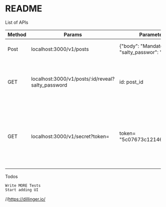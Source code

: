 # README


List of APIs

| Method | Params |  Parameters | description
| ------ | ------ | ------ | ------ |
| Post | localhost:3000/v1/posts | {"body": "Mandatory", "salty_passwor": "optional" } | To Create a secret message
| GET | localhost:3000/v1/posts/:id/reveal?salty_password | id: post_id |  Need to pass the post id and secret salt to reveal the secret message
| GET | localhost:3000/v1/secret?token= | token= "5c07673c12146d7e2246" | Pass the url token to land on the above reveal page, this can be used to share the url

Todos

    Write MORE Tests
    Start adding UI 


//https://dillinger.io/